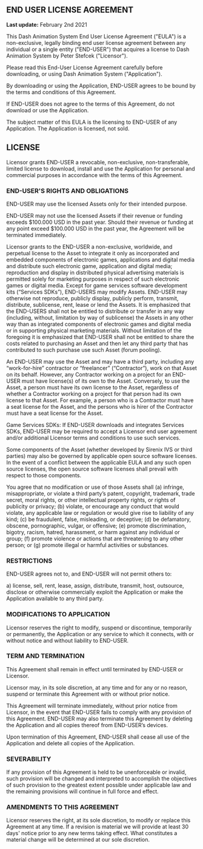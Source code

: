 ## END USER LICENSE AGREEMENT

**Last update:** February 2nd 2021

This Dash Animation System End User License Agreement ("EULA") is a non-exclusive, legally binding end user license agreement between any individual or a single entity ("END-USER") that acquires a license to Dash Animation System by Peter Stefcek ("Licensor").

Please read this End-User License Agreement carefully before downloading, or using Dash Animation System ("Application").

By downloading or using the Application, END-USER agrees to be bound by the terms and conditions of this Agreement.

If END-USER does not agree to the terms of this Agreement, do not download or use the Application.

The subject matter of this EULA is the licensing to END-USER of any Application. The Application is licensed, not sold.

## LICENSE
Licensor grants END-USER a revocable, non-exclusive, non-transferable, limited license to download, install and use the Application for personal and commercial purposes in accordance with the terms of this Agreement.

### END-USER'S RIGHTS AND OBLIGATIONS
END-USER may use the licensed Assets only for their intended purpose.

END-USER may not use the licensed Assets if their revenue or funding exceeds $100.000 USD in the past year. Should their revenue or funding at any point exceed $100.000 USD in the past year, the Agreement will be terminated immediately.

Licensor grants to the END-USER a non-exclusive, worldwide, and perpetual license to the Asset to integrate it only as incorporated and embedded components of electronic games, applications and digital media and distribute such electronic game, application and digital media; reproduction and display in distributed physical advertising materials is permitted solely for marketing purposes in respect of such electronic games or digital media. Except for game services software development kits (“Services SDKs”), END-USERS may modify Assets. END-USER may otherwise not reproduce, publicly display, publicly perform, transmit, distribute, sublicense, rent, lease or lend the Assets. It is emphasized that the END-USERS shall not be entitled to distribute or transfer in any way (including, without, limitation by way of sublicense) the Assets in any other way than as integrated components of electronic games and digital media or in supporting physical marketing materials. Without limitation of the foregoing it is emphasized that END-USER shall not be entitled to share the costs related to purchasing an Asset and then let any third party that has contributed to such purchase use such Asset (forum pooling).

An END-USER may use the Asset and may have a third party, including any “work-for-hire” contractor or “freelancer” (“Contractor”), work on that Asset on its behalf. However, any Contractor working on a project for an END-USER must have license(s) of its own to the Asset. Conversely, to use the Asset, a person must have its own license to the Asset, regardless of whether a Contractor working on a project for that person had its own license to that Asset. For example, a person who is a Contractor must have a seat license for the Asset, and the persons who is hirer of the Contractor must have a seat license for the Asset.

Game Services SDKs: If END-USER downloads and integrates Services SDKs, END-USER may be required to accept a Licensor end user agreement and/or additional Licensor terms and conditions to use such services.

Some components of the Asset (whether developed by Sirenix IVS or third parties) may also be governed by applicable open source software licenses. In the event of a conflict between the applicable EULA and any such open source licenses, the open source software licenses shall prevail with respect to those components.

You agree that no modification or use of those Assets shall (a) infringe, misappropriate, or violate a third party’s patent, copyright, trademark, trade secret, moral rights, or other intellectual property rights, or rights of publicity or privacy; (b) violate, or encourage any conduct that would violate, any applicable law or regulation or would give rise to liability of any kind; (c) be fraudulent, false, misleading, or deceptive; (d) be defamatory, obscene, pornographic, vulgar, or offensive; (e) promote discrimination, bigotry, racism, hatred, harassment, or harm against any individual or group; (f) promote violence or actions that are threatening to any other person; or (g) promote illegal or harmful activities or substances.

### RESTRICTIONS
END-USER agrees not to, and END-USER will not permit others to:

a) license, sell, rent, lease, assign, distribute, transmit, host, outsource, disclose or otherwise commercially exploit the Application or make the Application available to any third party.

### MODIFICATIONS TO APPLICATION
Licensor reserves the right to modify, suspend or discontinue, temporarily or permanently, the Application or any service to which it connects, with or without notice and without liability to END-USER.

### TERM AND TERMINATION
This Agreement shall remain in effect until terminated by END-USER or Licensor.

Licensor may, in its sole discretion, at any time and for any or no reason, suspend or terminate this Agreement with or without prior notice.

This Agreement will terminate immediately, without prior notice from Licensor, in the event that END-USER fails to comply with any provision of this Agreement. END-USER may also terminate this Agreement by deleting the Application and all copies thereof from END-USER’s devices.

Upon termination of this Agreement, END-USER shall cease all use of the Application and delete all copies of the Application.

### SEVERABILITY
If any provision of this Agreement is held to be unenforceable or invalid, such provision will be changed and interpreted to accomplish the objectives of such provision to the greatest extent possible under applicable law and the remaining provisions will continue in full force and effect.

### AMENDMENTS TO THIS AGREEMENT
Licensor reserves the right, at its sole discretion, to modify or replace this Agreement at any time. If a revision is material we will provide at least 30 days' notice prior to any new terms taking effect. What constitutes a material change will be determined at our sole discretion.
